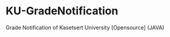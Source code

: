 KU-GradeNotification
====================

Grade Notification of Kasetsert University [Opensource] (JAVA)
